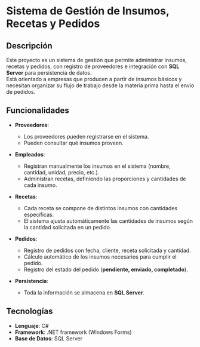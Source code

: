 # Sistema de Gestión de Insumos, Recetas y Pedidos

## Descripción
Este proyecto es un sistema de gestión que permite administrar insumos, recetas y pedidos, con registro de proveedores e integración con **SQL Server** para persistencia de datos.  
Está orientado a empresas que producen a partir de insumos básicos y necesitan organizar su flujo de trabajo desde la materia prima hasta el envío de pedidos.

## Funcionalidades
- **Proveedores**:
  - Los proveedores pueden registrarse en el sistema.
  - Pueden consultar qué insumos proveen.

- **Empleados**:
  - Registran manualmente los insumos en el sistema (nombre, cantidad, unidad, precio, etc.).
  - Administran recetas, definiendo las proporciones y cantidades de cada insumo.

- **Recetas**:
  - Cada receta se compone de distintos insumos con cantidades específicas.
  - El sistema ajusta automáticamente las cantidades de insumos según la cantidad solicitada en un pedido.

- **Pedidos**:
  - Registro de pedidos con fecha, cliente, receta solicitada y cantidad.
  - Cálculo automático de los insumos necesarios para cumplir el pedido.
  - Registro del estado del pedido (**pendiente, enviado, completado**).

- **Persistencia**:
  - Toda la información se almacena en **SQL Server**.

## Tecnologías
- **Lenguaje**: C#  
- **Framework**: .NET framework (Windows Forms)  
- **Base de Datos**: SQL Server  

